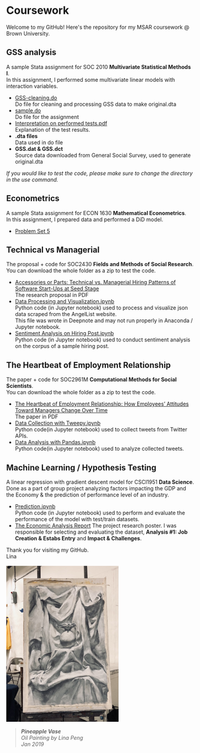 # Coursework
 Welcome to my GitHub! Here's the repository for my MSAR coursework @ Brown University.
 
  ## GSS analysis
  A sample Stata assignment for SOC	2010	**Multivariate Statistical Methods I**.  
  In this assignment, I performed some multivariate linear models with interaction variables. 
  * [GSS-cleaning.do](GSS%20analysis%20using%20Stata/GSS-cleaning.do)  
   Do file for cleaning and processing GSS data to make original.dta
  * [sample.do](GSS%20analysis%20using%20Stata/0401%20sample%20do.do)  
   Do file for the assignment
  * [Interpretation on performed tests.pdf](GSS%20analysis%20using%20Stata/Interpretation%20on%20performed%20tests.pdf)  
   Explanation of the test results.
  * **.dta files**  
   Data used in do file
  * **GSS.dat & GSS.dct**  
   Source data downloaded from General Social Survey, used to generate original.dta
   
   *If you would like to test the code, please make sure to change the directory in the use command.* 
   
  ## Econometrics
  A sample Stata assignment for ECON 1630 **Mathematical Econometrics**.  
  In this assignment, I prepared data and performed a DiD model.
  
  * [Problem Set 5](econ_ps5.pdf)  
  
  ## Technical vs Managerial
   The proposal + code for SOC2430 **Fields and Methods of Social Research**.  
   You can download the whole folder as a zip to test the code.
   
   * [Accessories or Parts:  Technical vs.  Managerial Hiring Patterns of Software Start-Ups at Seed Stage](Technical%20vs%20Managerial/technical-vs-managerial.pdf)  
    The research proposal in PDF
   * [Data Processing and Visualization.ipynb](Technical%20vs%20Managerial/Data%20Processing%20and%20Visualization.ipynb)  
    Python code (in Jupyter notebook) used to process and visualize json data scraped from the AngelList website.  
    This file was wrote in Deepnote and may not run properly in Anaconda / Jupyter notebook.
   * [Sentiment Analysis on Hiring Post.ipynb](Technical%20vs%20Managerial/Sentiment%20Analysis%20on%20Hiring%20Post.ipynb)  
    Python code (in Jupyter notebook) used to conduct sentiment analysis on the corpus of a sample hiring post.
  ## The Heartbeat of Employment Relationship
  The paper + code for SOC2961M **Computational Methods for Social Scientists**.  
  You can download the whole folder as a zip to test the code.

   * [The Heartbeat of Employment Relationship:  How Employees’ Attitudes Toward Managers Change Over Time](The%20Heartbeat%20of%20Employment%20Relationship/Heartbeat.pdf)  
   The paper in PDF
   * [Data Collection with Tweepy.ipynb](The%20Heartbeat%20of%20Employment%20Relationship/1229%20Computational%20-%20Data%20Collection%20with%20Tweepy.ipynb)  
   Python code(in Jupyter notebook) used to collect tweets from Twitter APIs.
   * [Data Analysis with Pandas.ipynb](The%20Heartbeat%20of%20Employment%20Relationship/1229%20Computational%20-%20Data%20Analysis%20with%20Pandas.ipynb)  
   Python code(in Jupyter notebook) used to analyze collected tweets.
    
  ## Machine Learning / Hypothesis Testing
  A linear regression with gradient descent model for CSCI1951 **Data Science**.
  Done as a part of group project analyzing factors impacting the GDP and the Economy & the prediction of performance level of an industry.

   * [Prediction.ipynb](Prediction2.ipynb)  
    Python code (in Jupyter notebook) used to perform and evaluate the performance of the model with test/train datasets.
   * [The Economic Analysis Report](https://docs.google.com/presentation/d/17LHeAneNp3uus08n9h-YjJrzZO-4OI05CQdlmxMPdMo/edit?usp=sharing)
    The project research poster. 
    I was responsible for selecting and evaluating the dataset, **Analysis #1: Job Creation & Estabs Entry** and **Impact & Challenges**.
    
   Thank you for visiting my GitHub.  
   Lina  
   <br />
   <img src="https://github.com/ypenglina/Coursework/blob/4e84f80b00219fd9932f5b7ee7551ac9e03b8a34/IMG_1826%20(1).jpg" width="300">  
   >***Pineapple Vase***  
   >*Oil Painting by Lina Peng    
   >Jan 2019*
   
   
